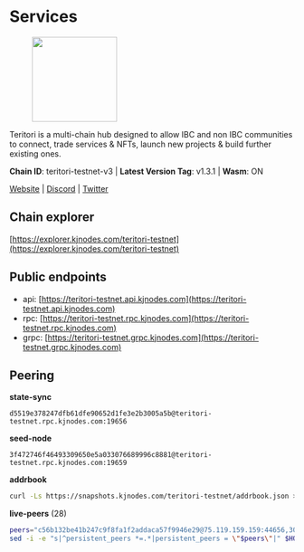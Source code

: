 # Services

<figure><img src="https://raw.githubusercontent.com/kj89/testnet_manuals/main/pingpub/logos/teritori.png" width="150" alt=""><figcaption></figcaption></figure>

Teritori is a multi-chain hub designed to allow IBC and non IBC communities  to connect, trade services & NFTs, launch new projects & build further existing ones.

**Chain ID**: teritori-testnet-v3 | **Latest Version Tag**: v1.3.1 | **Wasm**: ON

[Website](https://teritori.com) | [Discord](https://discord.gg/teritori) | [Twitter](https://twitter.com/TeritoriNetwork)




## Chain explorer
[https://explorer.kjnodes.com/teritori-testnet](https://explorer.kjnodes.com/teritori-testnet)

## Public endpoints

* api: [https://teritori-testnet.api.kjnodes.com](https://teritori-testnet.api.kjnodes.com)
* rpc: [https://teritori-testnet.rpc.kjnodes.com](https://teritori-testnet.rpc.kjnodes.com)
* grpc: [https://teritori-testnet.grpc.kjnodes.com](https://teritori-testnet.grpc.kjnodes.com)

## Peering

**state-sync**

```text
d5519e378247dfb61dfe90652d1fe3e2b3005a5b@teritori-testnet.rpc.kjnodes.com:19656
```

**seed-node**

```text
3f472746f46493309650e5a033076689996c8881@teritori-testnet.rpc.kjnodes.com:19659
```

**addrbook**
```bash
curl -Ls https://snapshots.kjnodes.com/teritori-testnet/addrbook.json > $HOME/.teritorid/config/addrbook.json
```

**live-peers** (28)
```bash
peers="c56b132be41b247c9f8fa1f2addaca57f9946e29@75.119.159.159:44656,303666c503cd27161529692de701f5b2d3a2f043@65.109.23.114:15956,ec8faa221a99f5c6d8f647cd08f60f2ace0ed1e2@65.109.112.20:11044,ac94097daec8a32d4ed3f074f26f214cedfbb541@85.173.112.154:26656,8ef4ef39a887861744717feacc350403387c4c56@65.109.38.54:21096,39a4dbd5a4199187bf4f6b30ac03156b3e3d7b29@65.21.139.170:20026,4ebfdac0d496be2407c02202e5ad6f226a11b37a@65.21.134.202:26736,e1b331c1f3cba509960c65d6c6bc9b49532bcbaa@65.109.85.170:27656,b6640a6b6062be34a0b5eedb0524c320f31959ef@65.108.234.26:28656,b33ebb4672f929dddde1365c9678a39abfd881fb@54.202.144.51:26656,e1c50c477202e2f37643d044a6cde3c913f42230@65.108.71.92:54256,69012ce642095e15f588ddb154327633bb2ecb9c@65.109.39.223:26656,5ae1012f9b0f4672d8152de903d115dd2f1a3ee3@65.21.170.3:27656,3614bc766d73bebf6b73737b6690af60e7f0683e@65.108.206.118:46656,c89ecc57dc30addb7e9032684916725c25b2a6c5@162.55.103.44:26656,ec0c58dbfe67a12ea16951134e29a6566ac05add@185.217.125.98:26656,31413c99357d0cfc48a46767ade171db2ea0205e@135.181.138.160:46656,07d196ccefcadc548c6cd06cfea425f1544b1495@213.239.217.52:41656,bf100c1b6b44a6e96ab5691f3023cec3c27747fd@144.126.142.78:46656,15dd94f68c450da2c3b7c60b6364e3dce6f0cbf2@185.193.66.68:26641,53f69cd52a4b633179b9e762cf8d51f6696a27f6@51.159.141.148:26656,a97eb7a4f3d857f1ff82265d2905fc0762a6bfd4@135.125.5.31:54256,6bc9f80a5123d62c23aadb7b5d68b740a794b0c6@207.180.194.156:36656,6a94690aa76f7ffbfa1ee93c50dddfb571f159b6@5.189.130.43:19656,e78cee0e46927e483212e0313a35da6cc9151ed5@65.109.28.219:15956,3b539b6cff93fb3631d0a600a56ade3c6ca6bea3@51.79.28.170:26656,d5519e378247dfb61dfe90652d1fe3e2b3005a5b@65.109.68.190:19656,e74ac66c7ca4d92c38f049ac3760ec94e86e1aa3@212.54.111.18:26656"
sed -i -e "s|^persistent_peers *=.*|persistent_peers = \"$peers\"|" $HOME/.teritorid/config/config.toml
```
